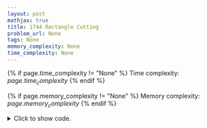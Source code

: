 ```yaml
---
layout: post
mathjax: true
title: 1744 Rectangle Cutting
problem_url: None
tags: None
memory_complexity: None
time_complexity: None
---
```




{% if page.time_complexity != "None" %}
Time complexity: ${{ page.time_complexity }}$
{% endif %}

{% if page.memory_complexity != "None" %}
Memory complexity: ${{ page.memory_complexity }}$
{% endif %}

<details>
<summary>
<p style="display:inline">Click to show code.</p>
</summary>
```cpp
{% raw %}
using namespace std;
using vi = vector<int>;
using vvi = vector<vi>;
const int INF = 1e9;
int main(void)
{
    int a, b;
    cin >> a >> b;
    if (a < b)
        swap(a, b);
    vvi dp(a + 1, vi(b + 1, 0));
    for (int r = 1; r <= a; ++r)
    {
        for (int c = 1; c <= b; ++c)
        {
            if (r == c)
                continue;
            int &ans = dp[r][c] = INF;
            for (int k = 1; k < r; ++k)
                ans = min(ans, dp[k][c] + dp[r - k][c] + 1);
            for (int k = 1; k < c; ++k)
                ans = min(ans, dp[r][k] + dp[r][c - k] + 1);
        }
    }
    cout << dp[a][b] << endl;
    return 0;
}

{% endraw %}
```
</details>

